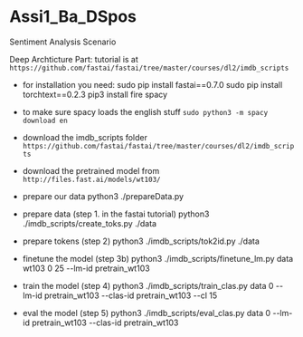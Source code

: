 # Assi1_Ba_DSpos
Sentiment Analysis Scenario

Deep Archticture Part: 
tutorial is at 	```https://github.com/fastai/fastai/tree/master/courses/dl2/imdb_scripts```

- for installation you need: 
	sudo pip install fastai==0.7.0
 	sudo pip install torchtext==0.2.3
  pip3 install fire spacy
  
- to make sure spacy loads the english stuff 
```sudo python3 -m spacy download en```
- download the imdb_scripts folder 
```https://github.com/fastai/fastai/tree/master/courses/dl2/imdb_scripts```

- download the pretrained model from ```http://files.fast.ai/models/wt103/```
- prepare our data
 	python3 ./prepareData.py
- prepare data (step 1. in the fastai tutorial)
	python3 ./imdb_scripts/create_toks.py ./data
- prepare tokens (step 2)
	python3 ./imdb_scripts/tok2id.py ./data
- finetune the model (step 3b)
	python3 ./imdb_scripts/finetune_lm.py data wt103 0 25 --lm-id pretrain_wt103
- train the model (step 4)
	python3 ./imdb_scripts/train_clas.py data 0 --lm-id pretrain_wt103 --clas-id pretrain_wt103 --cl 15
- eval the model (step 5)
	python3 ./imdb_scripts/eval_clas.py data 0 --lm-id pretrain_wt103 --clas-id pretrain_wt103
	
